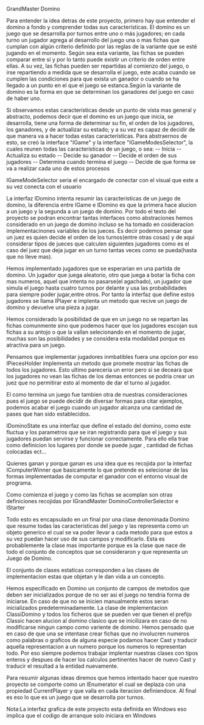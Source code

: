 GrandMaster Domino

Para entender la idea detras de este proyecto, primero hay que entender el domino a fondo y comprender todas sus características.
El domino es un juego que se desarrolla por turnos entre uno o más jugadores; en cada turno un jugador agrega al desarrollo del juego una o mas fichas que cumplan con algún criterio definido por las reglas de la variante que se esté jugando en el momento. Según sea esta variante, las fichas se pueden comparar entre sí y por lo tanto puede existir un criterio de orden entre ellas. A su vez, las fichas pueden ser repartidas al comienzo del juego, o irse repartiendo a medida que se desarrolla el juego, este acaba cuando se cumplen las condiciones para que  exista un ganador o cuando se ha llegado a un punto en el que el juego se estanca.Según la variante de domino es la forma en que se determinan los ganadores del juego en caso de haber uno.

Si observamos estas características desde un punto de vista mas general y abstracto, podemos decir que el domino es un juego que inicia, se desarrolla, tiene una forma de determinar su fin, el orden de los jugadores, los ganadores, y de actualizar su estado; y a su vez es capaz de decidir de que manera va a hacer todas estas características.
Para abstraernos de esto, se creó la interface "IGame" y la interface "IGameModesSelector", la cuales reunen todas las características de un juego, o sea:
-- Inicia
-- Actualiza su estado
-- Decide su ganador
-- Decide el orden de sus jugadores
-- Determina cuando termina el juego
-- Decide de que forma se va a realizar cada uno de estos procesos

IGameModeSelector seria el encargado de conectar con el visual que este a su vez conecta con el usuario

La interfaz IDomino intenta resumir las caracteristicas de un juego de domino, la diferencia entre IGame e IDomino es que la primera hace alucion a un juego y la segunda a un juego de domino. Por todo el texto del proyecto se podran encontrar tantas interfaces como abstraciones hemos considerado en un juego de domino incluso se ha tomado en cosideracion implementacinones variables de los jueces. Es decir podemos pensar que un juez es quien decide el orden de los turnos(entre otras cosas) y de aqui considerar tipos de jueces que calculen siguientes jugadores como es el caso del juez que deja jugar en un turno tantas veces como se pueda(hasta que no lleve mas).

Hemos implementado jugadores que se esperarian en una partida de domino. Un jugador que juega aleatorio, otro que juega a botar la ficha con mas numeros, aquel que intenta no pasarse(el agachado), un jugador que simula el juego hasta cuatro turnos por delante y usa las probabilidades para siempre poder jugar,entre otros. Por tanto la interfaz que define estos jugadores se llama IPlayer e implenta un metodo que recive un juego de domino y devuelve una pieza a jugar.

Hemos considerado la posibilidad de que en un juego no se repartan las fichas comunmente sino que podemos hacer que los jugadores escojan sus fichas a su antojo o que la vallan selecionando en el momento de jugar, muchas son las posibilidades y se  considera esta modalidad porque es atractiva para un juego.

Pensamos que implementar jugadores inmbatibles fuera una opcion por eso IPiecesHolder implementa un metodo que promete mostrar las fichas de todos los jugadores. Esto ultimo pareceria un error pero si se deceara que los jugadores no vean las fichas de los demas entonces se podria crear un juez que no permitirar esto al momento de dar el turno al jugador.

El como termina un juego fue tambien otra de nuestras consideraciones pues el juego se puede decidir de diversar formas para citar ejemplos, podemos acabar el juego cuando un jugador alcanza una cantidad de pases que han sido establecidos.

IDominoState es una interfaz que define el estado del domino, como este fluctua y los parametros que se iran registrando para que el juego y sus jugadores puedan servirse y funcionar correctamente. Para ello ella trae como definicion los lugares por donde se puede jugar , cantidad de fichas colocadas ect...

Quienes ganan y porque ganan es una idea que es recojida por la interfaz IComputerWinner que basicamente lo que pretende es selecionar de las formas implementadas de computar el ganador con el entorno visual de programa.

Como comienza el juego y como las fichas se acomplan son otras definiciones recojidas por IGrandMaster DominoControllerSelector e IStarter

Todo esto es encapsulado en un final por una clase denominada Domino que resume todas las caracteristicas del juego y las representa como un objeto generico el cual se va poder llevar a cada metodo para que estos a su vez puedan hacer uso de sus campos y modificarlo. Esta es probablemente la clase mas importante porque es la clase que nace de todo el conjunto de conceptos que se consideraron y que representa un Juego de Domino.

El conjunto de clases estaticas corresponden a las clases de implementacion estas que objetan y le dan vida a un concepto.

Hemos especificado en Domino un conjunto de campos de metodos que deben ser inicializados porque de no ser asi el juego no tendria forma de iniciarse. En caso de que no se inicien manualmente estos seran inicializados predeterminadamente. La clase de implementacion ClassiDomino y todos los ficheros que se pueden ver que tienen el prefijo Classic hacen alucion al domino clasico que se inicilizara en caso de no modificarse ningun campo como variente de domino. Hemos pensado que en caso de que una se intentase crear fichas que no involucren numeros como palabras o graficos de alguna especie podamos hacer Cast y traducir aquella representacion a un numero porque los numeros lo representan todo. Por eso siempre podemos trabajar implentar nuestras clases con tipos enteros y despues de hacer los calculos pertinentes hacer de nuevo Cast y traducir el resultad a la entidad nuevamente.

Para resumir algunas ideas diremos que hemos intentado hacer que nuestro proyecto se comporte como un IEnumerator el cual se deplaza con una propiedad CurrentPlayer y que valla en cada iteracion definiendoce. Al final es eso lo que es un juego que se desarrolla por turnos.

Nota:La interfaz grafica de este proyecto esta definida en Windows eso implica que el codigo de arranque solo iniciara en Windows
